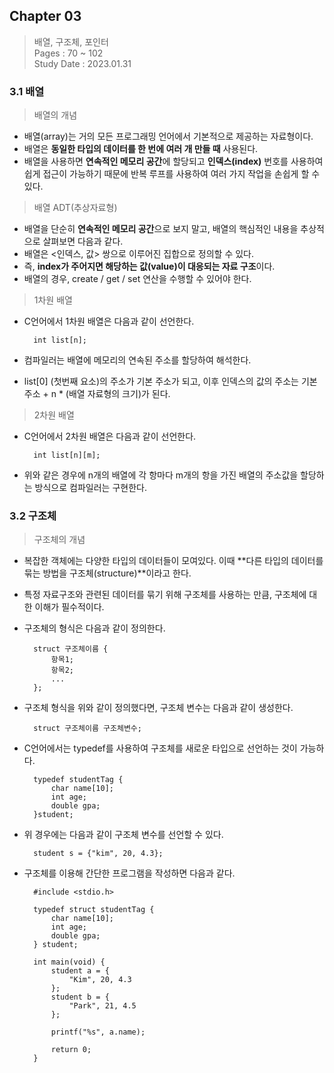 ## Chapter 03
> 배열, 구조체, 포인터<br>
Pages : 70 ~ 102<br>
Study Date : 2023.01.31

### 3.1 배열
>배열의 개념

- 배열(array)는 거의 모든 프로그래밍 언어에서 기본적으로 제공하는 자료형이다.
- 배열은 **동일한 타입의 데이터를 한 번에 여러 개 만들 때** 사용된다.
- 배열을 사용하면 **연속적인 메모리 공간**에 할당되고 **인덱스(index)** 번호를 사용하여 쉽게 접근이 가능하기 때문에 반복 루프를 사용하여 여러 가지 작업을 손쉽게 할 수 있다.

>배열 ADT(추상자료형)

- 배열을 단순히 **연속적인 메모리 공간**으로 보지 말고, 배열의 핵심적인 내용을 추상적으로 살펴보면 다음과 같다.
- 배열은 <인덱스, 값> 쌍으로 이루어진 집합으로 정의할 수 있다.
- 즉, **index가 주어지면 해당하는 값(value)이 대응되는 자료 구조**이다.
- 배열의 경우, create / get / set 연산을 수행할 수 있어야 한다.

>1차원 배열

- C언어에서 1차원 배열은 다음과 같이 선언한다.
        
        int list[n];

- 컴파일러는 배열에 메모리의 연속된 주소를 할당하여 해석한다.
- list[0] (첫번째 요소)의 주소가 기본 주소가 되고, 이후 인덱스의 값의 주소는 기본 주소 + n * (배열 자료형의 크기)가 된다.

>2차원 배열

- C언어에서 2차원 배열은 다음과 같이 선언한다.

        int list[n][m];

- 위와 같은 경우에 n개의 배열에 각 항마다 m개의 항을 가진 배열의 주소값을 할당하는 방식으로 컴파일러는 구현한다.

### 3.2 구조체
>구조체의 개념

- 복잡한 객체에는 다양한 타입의 데이터들이 모여있다. 이때 **다른 타입의 데이터를 묶는 방법을 구조체(structure)**이라고 한다.
- 특정 자료구조와 관련된 데이터를 묶기 위해 구조체를 사용하는 만큼, 구조체에 대한 이해가 필수적이다.
- 구조체의 형식은 다음과 같이 정의한다.

        struct 구조체이름 {
            항목1;
            항목2;
            ...
        };

- 구조체 형식을 위와 같이 정의했다면, 구조체 변수는 다음과 같이 생성한다.

        struct 구조체이름 구조체변수;

- C언어에서는 typedef를 사용하여 구조체를 새로운 타입으로 선언하는 것이 가능하다.

        typedef studentTag {
            char name[10];
            int age;
            double gpa;
        }student;

- 위 경우에는 다음과 같이 구조체 변수를 선언할 수 있다.

        student s = {"kim", 20, 4.3};

- 구조체를 이용해 간단한 프로그램을 작성하면 다음과 같다.

        #include <stdio.h>

        typedef struct studentTag {
            char name[10];
            int age;
            double gpa;
        } student;

        int main(void) {
            student a = {
                "Kim", 20, 4.3
            };
            student b = {
                "Park", 21, 4.5
            };

            printf("%s", a.name);

            return 0;
        }